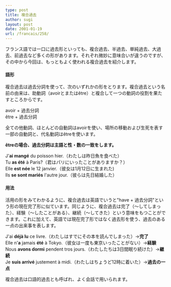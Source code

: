 ```yaml
---
type: post
title: 複合過去
author: sugi
layout: post
date: 2001-01-19
url: /francais/258/
---
```

フランス語では一口に過去形といっても、複合過去、半過去、単純過去、大過去、前過去など多くの形があります。それぞれ微妙に意味合いが違うのですが、その中から今回は、もっともよく使われる複合過去を紹介します。

#### 語形

複合過去は過去分詞を使って、次のいずれかの形をとります。複合過去という名前の由来は、助動詞（avoirとまたは&ecirc;tre）と複合して一つの動詞の役割を果たすところからです。

<div class="formula">
  avoir + 過去分詞
</div>

<div class="formula">
  &ecirc;tre + 過去分詞
</div>

全ての他動詞、ほとんどの自動詞はavoirを使い、場所の移動および生死を表す一部の自動詞と、代名動詞は&ecirc;treを使います。

**&ecirc;treの場合、過去分詞は主語と性・数の一致をします。**

<div class="example">
  J'<strong>ai mang&eacute;</strong> du poisson hier.（わたしは昨日魚を食べた）
</div>

<div class="example">
  Tu <strong>as &eacute;t&eacute;</strong> &agrave; Paris?（君はパリにいったことがありますか？）
</div>

<div class="example">
  Elle <strong>est n&eacute;e</strong> le 12 janvier.（彼女は1月12日に生まれた)
</div>

<div class="example">
  Ils <strong>se sont mari&eacute;s</strong> l'autre jour.（彼らは先日結婚した）
</div>

#### 用法

活用の形をみてわかるように、複合過去は英語でいうと"have + 過去分詞"という形の現在完了形に似ています。同じように、複合過去は完了（～してしまった）、経験（～したことがある）、継続（～してきた）という意味をもつことができます。これに加えて、英語では現在完了形ではなく過去形を使う、過去のある一点の出来事を表します。

<div class="example">
  J'ai <strong>d&eacute;j&agrave; lu</strong> ce livre.（わたしはすでにその本を読んでしまった）&rarr;<strong>完了</strong>
</div>

<div class="example">
  Elle n'<strong>a</strong> jamais <strong>&eacute;t&eacute;</strong> &agrave; Tokyo.（彼女は一度も東京いったことがない）&rarr;<strong>経験</strong>
</div>

<div class="example">
  Nous <strong>avons dormi</strong> pendent tros jours.（わたしたちは3日間眠り続けた）&rarr;<strong>継続</strong>
</div>

<div class="example">
  Je <strong>suis arriv&eacute;</strong> justement &agrave; midi.（わたしはちょうど12時に着いた）&rarr;<strong>過去の一点</strong>
</div>

複合過去は口語的過去とも呼ばれ、よく会話で用いられます。